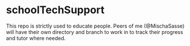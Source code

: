 # schoolTechSupport
This repo is strictly used to educate people. Peers of me (@MischaSasse) will have their own directory and branch to work in to track their progress and tutor where needed.
